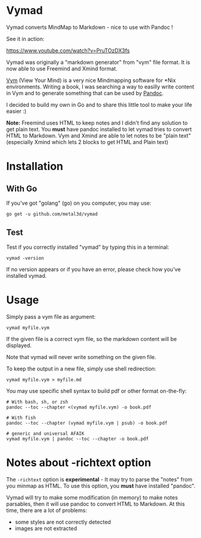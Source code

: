 # Vymad

Vymad converts MindMap to Markdown - nice to use with Pandoc !

See it in action:

https://www.youtube.com/watch?v=PruTOzDX3fs

Vymad was originally a "markdown generator" from "vym" file format. It is now able to use Freemind and Xmind format.

[Vym](http://www.insilmaril.de/vym/) (View Your Mind) is a very nice Mindmapping software for \*Nix environments. Writing a book, I was searching a way to easilly write content in Vym and to generate something that can be used by [Pandoc](http://pandoc.org/).

I decided to build my own in Go and to share this little tool to make your life easier :)

**Note:** Freemind uses HTML to keep notes and I didn't find any solution to get plain text. You **must** have pandoc installed to let vymad tries to convert HTML to Markdown. Vym and Xmind are able to let notes to be "plain text" (especially Xmind which lets 2 blocks to get HTML and Plain text)

# Installation

## With Go

If you've got "golang" (go) on you computer, you may use:

```
go get -u github.com/metal3d/vymad
```

## Test

Test if you correctly installed "vymad" by typing this in a terminal:

```
vymad -version
```

If no version appears or if you have an error, please check how you've installed vymad.

# Usage

Simply pass a vym file as argument:

```
vymad myfile.vym
```

If the given file is a correct vym file, so the markdown content will be displayed.

Note that vymad will never write something on the given file.

To keep the output in a new file, simply use shell redirection:

```
vymad myfile.vym > myfile.md
```

You may use specific shell syntax to build pdf or other format on-the-fly:

```
# With bash, sh, or zsh
pandoc --toc --chapter <(vymad myfile.vym) -o book.pdf

# With fish
pandoc --toc --chapter (vymad myfile.vym | psub) -o book.pdf

# generic and universal AFAIK
vymad myfile.vym | pandoc --toc --chapter -o book.pdf

```

# Notes about -richtext option

The `-richtext` option is **experimental** - It may try to parse the "notes" from you minmap as HTML. To use this option, you **must** have installed "pandoc".

Vymad will try to make some modification (in memory) to make notes parsables, then it will use pandoc to convert HTML to Markdown. At this time, there are a lot of problems:

- some styles are not correctly detected
- images are not extracted